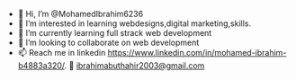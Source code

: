 - 👋 Hi, I’m @MohamedIbrahim6236
- 👀 I’m interested in learning webdesigns,digital marketing,skills.
- 🌱 I’m currently learning full strack web development
- 💞️ I’m looking to collaborate on web development
- 📫 Reach me in linkedin https://www.linkedin.com/in/mohamed-ibrahim-b4883a320/.
  📧 ibrahimabuthahir2003@gmail.com
<!---
MohamedIbrahim6236/MohamedIbrahim6236 is a ✨ special ✨ repository because its `README.md` (this file) appears on your GitHub profile.
You can click the Preview link to take a look at your changes.
--->
